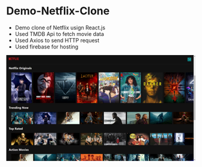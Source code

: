 # Demo-Netflix-Clone
 - Demo clone of Netflix usign React.js 
 - Used TMDB Api to fetch movie data
 - Used Axios to send HTTP request
 - Used firebase for hosting
 
 
 
![Screenshot 2022-12-18 at 17 08 51](netflix-clone/ss3.png)
